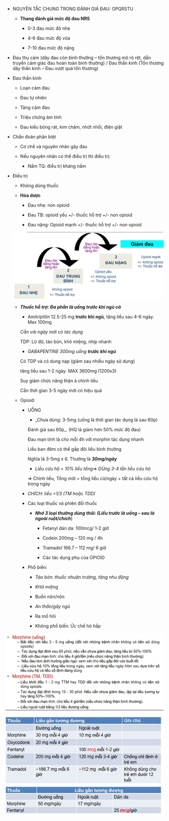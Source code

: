 - NGUYÊN TẮC CHUNG TRONG ĐÁNH GIÁ ĐAU: OPQRSTU
  
	- **Thang đánh giá mức độ đau NRS**
  
		- 0-3 đau mức độ nhẹ
  
		- 4-6 đau mức độ vừa
  
		- 7-10 đau mức độ nặng
  
- Đau thụ cảm (dây đau còn bình thường – tổn thương mô rõ rệt, dẫn truyền cảm giác đau hoàn toàn bình thường) / Đau thần kinh (Tổn thương dây thần kinh – Đau vượt quá tổn thương)
  
- Đau thần kinh
  
	- Loạn cảm đau
  
	- Đau tự nhiên
  
	- Tăng cảm đau
  
	- Triệu chứng âm tính
  
	- Đau kiểu bóng rát, kim châm, nhứt nhối, điện giật
  
- Chẩn đoán phân biệt
  
	- Cơ chế và nguyên nhân gây đau
  
	- Nếu nguyên nhân có thể điều trị thì điều trị:
  
		- Nấm TQ: điều trị kháng nấm
  
- Điều trị
  
	- Không dùng thuốc
  
	- **Hóa dược**
  
		- Đau nhẹ: non opioid
  
		- Đau TB: opioid yếu +/- thuốc hỗ trợ +/- non opioid
  
		- Đau nặng: Opioid mạnh +/- thuốc hỗ trợ +/- non opioid
  
	![Buổi 16 - RL đa cơ quan-1687424708944.jpeg](../../../200%20Files/image/image/Bu%E1%BB%95i%2016%20-%20RL%20%C4%91a%20c%C6%A1%20quan-1687424708944.jpeg)
  
	- **_Thuốc hỗ trợ: Đa phần là uống trước khi ngủ cả_**
  
		- Amitriptilin 12.5-25 mg **trước khi ngủ**, tăng liều sau 4-6 ngày. Max 100mg  
  
		_Cần vài ngày mới có tác dụng_  
  
		TDP: Lừ đừ, táo bón, khô miệng, nhịp nhanh
  
		- _GABAPENTINE 300mg uống **trước khi ngủ**_  
  
		Có TDP và có dung nạp (giảm sau nhiều ngày sử dụng)  
  
		tăng liều sau 1-2 ngày. MAX 3600mg (1200x3)  
  
		Suy giảm chức năng thận à chỉnh liều  
  
		Cần thời gian 3-5 ngày mới có hiệu quả
  
	- Opioid:
  
		- UỐNG
  
			- _Chưa dùng: 3-5mg (uống là thời gian tác dụng là sau 60p)  
  
			Đánh giá sau 60p_. (HQ là giảm hơn 50% mức độ đau)  
  
			Đau mạn tính là cho mỗi 4h với morphin tác dụng nhanh  
  
			Liều ban đêm có thể gấp đôi liều bình thường  
  
			Nghĩa là 3-5mg x 6. Thường là **_30mg/ngày_**
  
			- _Liều cứu hộ = 10% liều tổng_=> _DÙng 3-4 lần liều cứu hộ_  
  
			=> Chỉnh liều, Tổng mới = tổng liều cũ/ngày + tất cả liều cứu hộ trong ngày
  
		- _CHÍCH: liều =1/3 (TM hoặc TDD)_
  
		- Các loại thuốc và phiên đổi thuốc
  
			- **_Nhớ 3 loại thường dùng thôi: (Liều trước là uống – sau là ngoài ruột/chích_**)
  
				- Fetanyl dán da: 100mcg/ 1-2 giờ
  
				- Codein 200mg – 120 mg / 4h
  
				- Tramadol 166.7 – 112 mg/ 6 giờ
  
				- Các tác dụng phụ của OPIOID
  
		- Phổ biến:
  
			- _Táo bón: thuốc nhuận trường, tăng nhu động_
  
			- _KHô miệng_
  
			- Buồn nôn/nôn
  
			- _An thần/gây ngủ_
  
			- Ra mổ hôi
  
			- Không phổ biến: Ức chế hô hấp
  
![Buổi 16 - RL đa cơ quan-1687424767942.jpeg](../../../200%20Files/image/image/Bu%E1%BB%95i%2016%20-%20RL%20%C4%91a%20c%C6%A1%20quan-1687424767942.jpeg)
  
![Buổi 16 - RL đa cơ quan-1687424771751.jpeg](../../../200%20Files/image/image/Bu%E1%BB%95i%2016%20-%20RL%20%C4%91a%20c%C6%A1%20quan-1687424771751.jpeg)